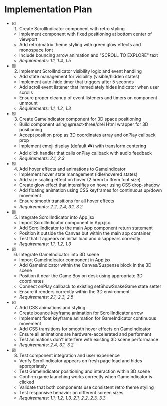 # Implementation Plan

- [x] 1. Create ScrollIndicator component with retro styling
  - Implement component with fixed positioning at bottom center of viewport
  - Add retro/matrix theme styling with green glow effects and monospace font
  - Include bouncing arrow animation and "SCROLL TO EXPLORE" text
  - _Requirements: 1.1, 1.4, 1.5_

- [x] 2. Implement ScrollIndicator visibility logic and event handling
  - Add state management for visibility (visible/hidden states)
  - Implement auto-hide timer that triggers after 5 seconds
  - Add scroll event listener that immediately hides indicator when user scrolls
  - Ensure proper cleanup of event listeners and timers on component unmount
  - _Requirements: 1.1, 1.2, 1.3_

- [x] 3. Create GameIndicator component for 3D space positioning
  - Build component using @react-three/drei Html wrapper for 3D positioning
  - Accept position prop as 3D coordinates array and onPlay callback prop
  - Implement emoji display (default 🎮) with transform centering
  - Add click handler that calls onPlay callback with audio feedback
  - _Requirements: 2.1, 2.3_

- [x] 4. Add hover effects and animations to GameIndicator
  - Implement hover state management (idle/hovered states)
  - Add size scaling effect on hover (2.5rem to 3rem font size)
  - Create glow effect that intensifies on hover using CSS drop-shadow
  - Add floating animation using CSS keyframes for continuous up/down movement
  - Ensure smooth transitions for all hover effects
  - _Requirements: 2.2, 2.4, 3.1, 3.2_

- [x] 5. Integrate ScrollIndicator into App.jsx
  - Import ScrollIndicator component in App.jsx
  - Add ScrollIndicator to the main App component return statement
  - Position it outside the Canvas but within the main app container
  - Test that it appears on initial load and disappears correctly
  - _Requirements: 1.1, 1.2, 1.3_

- [x] 6. Integrate GameIndicator into 3D scene
  - Import GameIndicator component in App.jsx
  - Add GameIndicator within the Canvas/Suspense block in the 3D scene
  - Position it near the Game Boy on desk using appropriate 3D coordinates
  - Connect onPlay callback to existing setShowSnakeGame state setter
  - Ensure it renders correctly within the 3D environment
  - _Requirements: 2.1, 2.3, 2.5_

- [x] 7. Add CSS animations and styling
  - Create bounce keyframe animation for ScrollIndicator arrow
  - Implement float keyframe animation for GameIndicator continuous movement
  - Add CSS transitions for smooth hover effects on GameIndicator
  - Ensure all animations are hardware-accelerated and performant
  - Test animations don't interfere with existing 3D scene performance
  - _Requirements: 2.4, 3.1, 3.2_

- [x] 8. Test component integration and user experience
  - Verify ScrollIndicator appears on fresh page load and hides appropriately
  - Test GameIndicator positioning and interaction within 3D scene
  - Confirm game launching works correctly when GameIndicator is clicked
  - Validate that both components use consistent retro theme styling
  - Test responsive behavior on different screen sizes
  - _Requirements: 1.1, 1.2, 1.3, 2.1, 2.2, 2.3, 3.3_